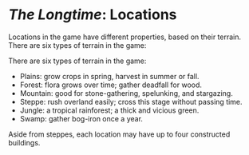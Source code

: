 # *The Longtime*: Locations

Locations in the game have different properties, based on their terrain. There are six types of terrain in the game:

There are six types of terrain in the game:

- Plains: grow crops in spring, harvest in summer or fall.
- Forest: flora grows over time; gather deadfall for wood.
- Mountain: good for stone-gathering, spelunking, and stargazing.
- Steppe: rush overland easily; cross this stage without passing time.
- Jungle: a tropical rainforest; a thick and vicious green.
- Swamp: gather bog-iron once a year.
    
Aside from steppes, each location may have up to four constructed buildings.
